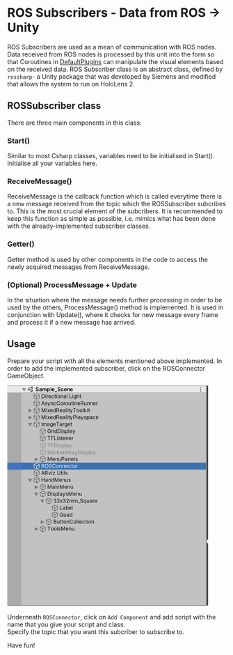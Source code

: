 # ROS Subscribers - Data from ROS -> Unity

ROS Subscribers are used as a mean of communication with ROS nodes. Data received from ROS nodes is processed by this unit into the form so that Coroutines in [DefaultPlugins](../DefaultPlugins) can manipulate the visual elements based on the received data.
ROS Subscriber class is an abstract class, defined by `rossharp`- a Unity package that was developed by Siemens and modified that allows the system to run on HoloLens 2.  

## ROSSubscriber class

There are three main components in this class:

### Start()

Similar to most Csharp classes, variables need to be initialised in Start(). 
Initialise all your variables here.  

### ReceiveMessage()

ReceiveMessage is the callback function which is called everytime there is a new message received from the topic which the ROSSubscriber subcribes to.
This is the most crucial element of the subcribers. It is recommended to keep this function as simple as possible, i.e. mimics what has been done with the already-implemented subscriber classes.

### Getter()

Getter method is used by other components in the code to access the newly acquired messages from ReceiveMessage.

### (Optional) ProcessMessage + Update

In the situation where the message needs further processing in order to be used by the others, ProcessMessage() method is implemented. It is used in conjunction with Update(), where it checks for new message every frame and process it if a new message has arrived.

## Usage

Prepare your script with all the elements mentioned above implemented. 
In order to add the implemented subscriber, click on the ROSConnector GameObject.

![alt text](Images/ROSConnector.PNG "ROSConnector")  

Underneath `ROSConnector`, click on `Add Component` and add script with the name that you give your script and class.  
Specify the topic that you want this subcriber to subscribe to.

Have fun!  

